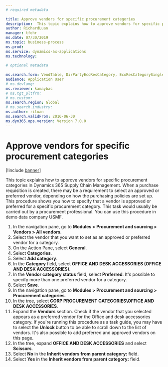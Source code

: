 ```yaml
--- 
# required metadata 
 
title: Approve vendors for specific procurement categories
description:  This topic explains how to approve vendors for specific procurement categories in Dynamics 365 Supply Chain Management.
author: RichardLuan
manager: tfehr 
ms.date: 07/30/2019
ms.topic: business-process 
ms.prod:  
ms.service: dynamics-ax-applications 
ms.technology:  
 
# optional metadata 
 
ms.search.form: VendTable, DirPartyEcoResCategory, EcoResCategorySingleLookup, ProcCategoryHierarchyManagement   
audience: Application User 
# ms.devlang:  
ms.reviewer: kamaybac
# ms.tgt_pltfrm:  
# ms.custom:  
ms.search.region: Global
# ms.search.industry: 
ms.author: riluan
ms.search.validFrom: 2016-06-30 
ms.dyn365.ops.version: Version 7.0.0 
---
```

# Approve vendors for specific procurement categories

[!include [banner](../../includes/banner.md)]

This topic explains how to approve vendors for specific procurement categories in Dynamics 365 Supply Chain Management. When a purchase requisition is created, there may be a requirement to select an approved or preferred vendor, depending on how the purchasing policies are set up. This procedure shows you how to specify that a vendor is approved or preferred for a specific procurement category. This task would usually be carried out by a procurement professional. You can use this procedure in demo data company USMF.

1. In the navigation pane, go to **Modules > Procurement and sourcing > Vendors > All vendors**.
2. Select the vendor that you want to set as an approved or preferred vendor for a category.
3. On the Action Pane, select **General**.
4. Select **Categories**.
5. Select **Add category**.
6. In the **Category** field, select **OFFICE AND DESK ACCESSORIES (OFFICE AND DESK ACCESSORIES)**.
7. In the **Vendor category status** field, select **Preferred**. It's possible to specify more than one preferred vendor for a category.  
8. Select **Save**.
9. In the navigation pane, go to **Modules > Procurement and sourcing > Procurement categories**.
10. In the tree, select **CORP PROCUREMENT CATEGORIES\OFFICE AND DESK ACCESSORIES**.
11. Expand the **Vendors** section. Check if the vendor that you selected appears as a preferred vendor for the Office and desk accessories category. If you're running this procedure as a task guide, you may have to select the **Unlock** button to be able to scroll down to the list of vendors.  It's also possible to add preferred and approved vendors on this page.  
12. In the tree, expand **OFFICE AND DESK ACCESSORIES** and select **Scissors**.
13. Select **No** in the **Inherit vendors from parent category:** field.
14. Select **Yes** in the **Inherit vendors from parent category:** field.

